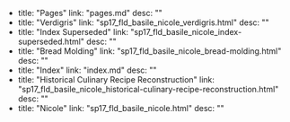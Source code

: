   - title: "Pages"
    link: "pages.md"
    desc: ""
  - title: "Verdigris"
    link: "sp17_fld_basile_nicole_verdigris.html"
    desc: ""
  - title: "Index Superseded"
    link: "sp17_fld_basile_nicole_index-superseded.html"
    desc: ""
  - title: "Bread Molding"
    link: "sp17_fld_basile_nicole_bread-molding.html"
    desc: ""
  - title: "Index"
    link: "index.md"
    desc: ""
  - title: "Historical Culinary Recipe Reconstruction"
    link: "sp17_fld_basile_nicole_historical-culinary-recipe-reconstruction.html"
    desc: ""
  - title: "Nicole"
    link: "sp17_fld_basile_nicole.html"
    desc: ""
